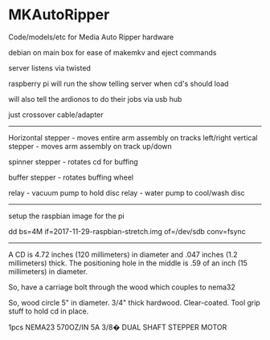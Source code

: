 # MKAutoRipper
Code/models/etc for Media Auto Ripper hardware

debian on main box for ease of makemkv and eject commands

server listens via twisted

raspberry pi will run the show telling server when cd's should load

will also tell the ardionos to do their jobs via usb hub

just crossover cable/adapter

**********************************

Horizontal stepper - moves entire arm assembly on tracks left/right
vertical stepper - moves arm assembly on track up/down

spinner stepper - rotates cd for buffing

buffer stepper - rotates buffing wheel

relay - vacuum pump to hold disc
relay - water pump to cool/wash disc

********************

setup the raspbian image for the pi

dd bs=4M if=2017-11-29-raspbian-stretch.img of=/dev/sdb conv=fsync

***************************************

A CD is 4.72 inches (120 millimeters) in diameter and .047 inches (1.2 millimeters) thick.
The positioning hole in the middle is .59 of an inch (15 millimeters) in diameter.

So, have a carriage bolt through the wood which couples to nema32


So, wood circle 5" in diameter. 3/4" thick hardwood. Clear-coated.
Tool grip stuff to hold cd in place.


1pcs NEMA23 570OZ/IN 5A 3/8� DUAL SHAFT STEPPER MOTOR

